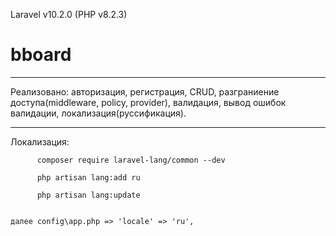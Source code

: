 Laravel v10.2.0 (PHP v8.2.3)
# bboard

----------------------------------------

Реализовано: авторизация, регистрация, CRUD, разграниение доступа(middleware, policy, provider), валидация, вывод ошибок валидации, локализация(руссификация). 

----------------------------------------

Локализация:

          composer require laravel-lang/common --dev

          php artisan lang:add ru

          php artisan lang:update
          

    далее config\app.php => 'locale' => 'ru',
